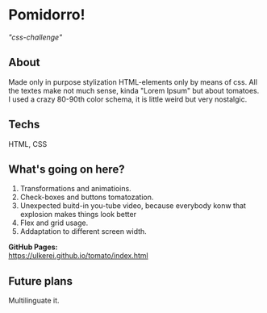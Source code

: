 # Pomidorro!

*"css-challenge"*

## About
Made only in purpose stylization HTML-elements only by means of css.
All the textes make not much sense, kinda "Lorem Ipsum" but about tomatoes. I used a crazy 80-90th color schema, it is little weird but very nostalgic. 

## Techs
HTML, CSS

## What's going on here?
1. Transformations and animatioins.
2. Check-boxes and buttons tomatozation.
3. Unexpected buitd-in you-tube video, because everybody konw that explosion makes things look better
4. Flex and grid usage.
5. Addaptation to different screen width.
  
**GitHub Pages:**  
https://ulkerei.github.io/tomato/index.html

## Future plans
Multilinguate it.
